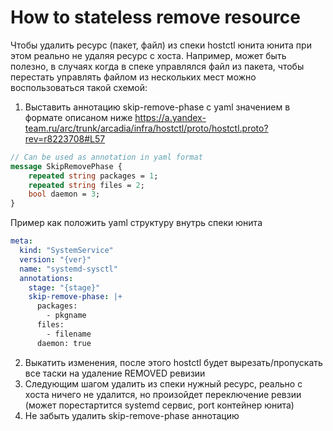 # How to stateless remove resource

Чтобы удалить ресурс (пакет, файл) из спеки hostctl юнита юнита при этом реально не удаляя ресурс с хоста.
Например, может быть полезно, в случаях когда в спеке управлялся файл из пакета,
чтобы перестать управлять файлом из нескольких мест можно воспользоваться такой схемой:
1. Выставить аннотацию skip-remove-phase с yaml значением в формате описаном ниже
https://a.yandex-team.ru/arc/trunk/arcadia/infra/hostctl/proto/hostctl.proto?rev=r8223708#L57
```proto
// Can be used as annotation in yaml format
message SkipRemovePhase {
    repeated string packages = 1;
    repeated string files = 2;
    bool daemon = 3;
}
```
Пример как положить yaml структуру внутрь спеки юнита
```yaml
meta:
  kind: "SystemService"
  version: "{ver}"
  name: "systemd-sysctl"
  annotations:
    stage: "{stage}"
    skip-remove-phase: |+
      packages:
        - pkgname
      files:
        - filename
      daemon: true
```
2. Выкатить изменения, после этого hostctl будет вырезать/пропускать все таски на удаление REMOVED ревизии
3. Следующим шагом удалить из спеки нужный ресурс, реально с хоста ничего не удалится, но произойдет переключение ревзии (может порестартится systemd сервис, port контейнер юнита)
4. Не забыть удалить skip-remove-phase аннотацию
